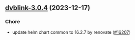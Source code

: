 

## [dvblink-3.0.4](https://github.com/truecharts/charts/compare/dvblink-3.0.3...dvblink-3.0.4) (2023-12-17)

### Chore

- update helm chart common to 16.2.7 by renovate ([#16207](https://github.com/truecharts/charts/issues/16207))
  
  